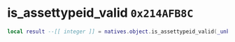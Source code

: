 # is_assettypeid_valid `0x214AFB8C`

```lua
local result --[[ integer ]] = natives.object.is_assettypeid_valid(_unk0 --[[ integer ]])
```